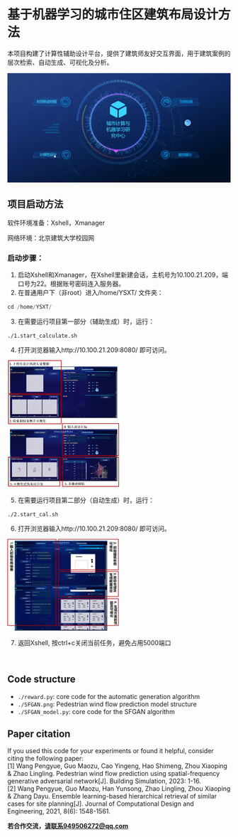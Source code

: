 # 基于机器学习的城市住区建筑布局设计方法

本项目构建了计算性辅助设计平台，提供了建筑师友好交互界面，用于建筑案例的层次检索、自动生成、可视化及分析。

![image](https://github.com/yueyueyaoyao/paper/blob/main/images/home_page.png)

## 项目启动方法
软件环境准备：Xshell，Xmanager

网络环境：北京建筑大学校园网

### 启动步骤：

1. 启动Xshell和Xmanager，在Xshell里新建会话，主机号为10.100.21.209，端口号为22。根据账号密码连入服务器。
2. 在普通用户下（非root）进入/home/YSXT/ 文件夹：
```Python
cd /home/YSXT/
```
3. 在需要运行项目第一部分（辅助生成）时，运行：
```
./1.start_calculate.sh
```
4. 打开浏览器输入http://10.100.21.209:8080/ 即可访问。

<img src="https://github.com/yueyueyaoyao/paper/blob/main/images/The_assisted_generation.jpg" width=50%>


5. 在需要运行项目第二部分（自动生成）时，运行：
```
./2.start_cal.sh
```
6. 打开浏览器输入http://10.100.21.209:8080/ 即可访问。

<img src="https://github.com/yueyueyaoyao/paper/blob/main/images/The_automatic_generation.jpg" width=50%>

7. 返回Xshell, 按ctrl+c关闭当前任务，避免占用5000端口

<br />

## Code structure <br />
* ```./reward.py```: core code for the automatic generation algorithm  <br />
* ```./SFGAN.png```: Pedestrian wind flow prediction model structure <br />
* ```./SFGAN_model.py```: core code for the SFGAN algorithm <br />

## Paper citation <br />
If you used this code for your experiments or found it helpful, consider citing the following paper:  <br />
[1] Wang Pengyue, Guo Maozu, Cao Yingeng, Hao Shimeng, Zhou Xiaoping & Zhao Lingling. Pedestrian wind flow prediction using spatial-frequency generative adversarial network[J]. Building Simulation, 2023: 1-16. <br />
[2] Wang Pengyue, Guo Maozu, Han Yunsong, Zhao Lingling, Zhou Xiaoping & Zhang Dayu. Ensemble learning-based hierarchical retrieval of similar cases for site planning[J]. Journal of Computational Design and Engineering, 2021, 8(6): 1548-1561. 

**若合作交流，请联系949506272@qq.com**
